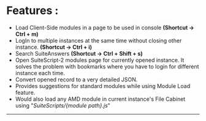 # Features :
-  Load Client-Side modules in a page to be used in console **(Shortcut -> Ctrl + m)**
- LogIn to multiple instances at the same time without closing other instance. **(Shortcut -> Ctrl + i)**
- Search SuiteAnswers **(Shortcut -> Ctrl + Shift + s)**
- Open SuiteScript-2 modules page for currently opened instance. It solves the problem with bookmarks where you have to login for different instance each time.
- Convert opened record to a very detailed JSON.
- Provides suggestions for standard modules while using Module Load feature.
- Would also load any AMD module in current instance's File Cabinet using "*SuiteScripts/{module path}.js*"
---
